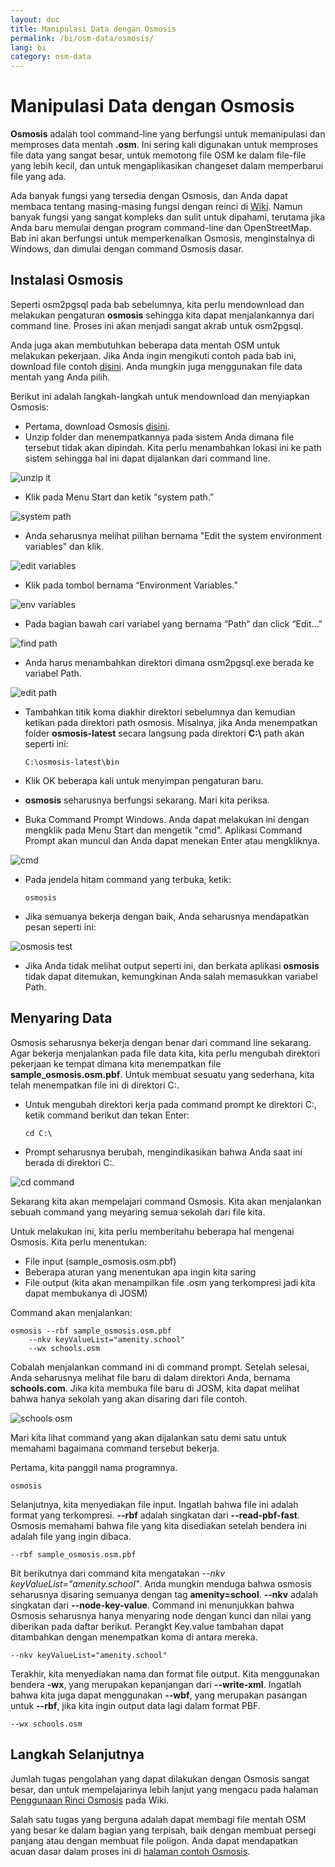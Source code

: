 ```yaml
---
layout: doc
title: Manipulasi Data dengan Osmosis
permalink: /bi/osm-data/osmosis/
lang: bi
category: osm-data
---
```


Manipulasi Data dengan Osmosis
==============================
**Osmosis** adalah tool command-line yang berfungsi untuk memanipulasi dan memproses data 
mentah **.osm**. Ini sering kali digunakan untuk memproses file data yang sangat besar, untuk
memotong file OSM ke dalam file-file yang lebih kecil, dan untuk mengaplikasikan changeset 
dalam memperbarui file yang ada.

Ada banyak fungsi yang tersedia dengan Osmosis, dan Anda dapat membaca tentang masing-masing
fungsi dengan reinci di [Wiki](http://wiki.openstreetmap.org/wiki/Osmosis/Detailed_Usage_0.41).
Namun banyak fungsi yang sangat kompleks dan sulit untuk dipahami, terutama jika Anda baru memulai
dengan program command-line dan OpenStreetMap. Bab ini akan berfungsi untuk memperkenalkan
Osmosis, menginstalnya di Windows, dan dimulai dengan command Osmosis dasar.

Instalasi Osmosis
-------------------
Seperti osm2pgsql pada bab sebelumnya, kita perlu mendownload dan melakukan pengaturan **osmosis**
sehingga kita dapat menjalankannya dari command line. Proses ini akan menjadi sangat akrab untuk
osm2pgsql.

Anda juga akan membutuhkan beberapa data mentah OSM untuk melakukan pekerjaan. Jika Anda ingin
mengikuti contoh pada bab ini, download file contoh [disini](/files/sample_osmosis.osm.pbf). Anda
mungkin juga menggunakan file data mentah yang Anda pilih.

Berikut ini adalah langkah-langkah untuk mendownload dan menyiapkan Osmosis:
*	Pertama, download Osmosis [disini](http://bretth.dev.openstreetmap.org/osmosis-build/osmosis-latest.zip).
*	Unzip folder dan menempatkannya pada sistem Anda dimana file tersebut tidak akan dipindah. Kita 
	perlu menambahkan lokasi ini ke path sistem sehingga hal ini dapat dijalankan dari command line.

![unzip it][]

*	Klik pada Menu Start dan ketik “system path.”

![system path][]

*	Anda seharusnya melihat pilihan bernama "Edit the system environment variables" dan klik.

![edit variables][]

*	Klik pada tombol bernama “Environment Variables.”

![env variables][]

*	Pada bagian bawah cari variabel yang bernama “Path” dan click “Edit...”

![find path][]

*	Anda harus menambahkan direktori dimana osm2pgsql.exe berada ke variabel Path.

![edit path][]

*	Tambahkan titik koma diakhir direktori sebelumnya dan kemudian ketikan pada 
	direktori path osmosis. Misalnya, jika Anda menempatkan folder **osmosis-latest**
	secara langsung pada direktori **C:\\** path akan seperti ini:
	
		C:\osmosis-latest\bin

*	Klik OK beberapa kali untuk menyimpan pengaturan baru.
*	**osmosis** seharusnya berfungsi sekarang. Mari kita periksa.
*	Buka Command Prompt Windows. Anda dapat melakukan ini dengan mengklik pada Menu Start dan
	mengetik "cmd". Aplikasi Command Prompt akan muncul dan Anda dapat menekan Enter atau mengkliknya.

![cmd][]

*	Pada jendela hitam command yang terbuka, ketik:

		osmosis

*	Jika semuanya bekerja dengan baik, Anda seharusnya mendapatkan pesan seperti ini:

![osmosis test][]

*	Jika Anda tidak melihat output seperti ini, dan berkata aplikasi **osmosis** tidak dapat 
	ditemukan, kemungkinan Anda salah memasukkan variabel Path.

Menyaring Data
--------------
Osmosis seharusnya bekerja dengan benar dari command line sekarang. Agar bekerja menjalankan
pada file data kita, kita perlu mengubah direktori pekerjaan ke tempat dimana kita menempatkan
file **sample_osmosis.osm.pbf**. Untuk membuat sesuatu yang sederhana, kita telah menempatkan
file ini di direktori C:\.

*	Untuk mengubah direktori kerja pada command prompt ke direktori C:\, ketik command berikut dan 
	tekan Enter:

		cd C:\

*	Prompt seharusnya berubah, mengindikasikan bahwa Anda saat ini berada di direktori C:\.

![cd command][]

Sekarang kita akan mempelajari command Osmosis. Kita akan menjalankan sebuah command yang
meyaring semua sekolah dari file kita.

Untuk melakukan ini, kita perlu memberitahu beberapa hal mengenai Osmosis. Kita perlu menentukan:

*	File input (sample_osmosis.osm.pbf)
*	Beberapa aturan yang menentukan apa ingin kita saring
*	File output (kita akan menampilkan file .osm yang terkompresi jadi kita dapat membukanya
	di JOSM)

Command akan menjalankan:

	osmosis --rbf sample_osmosis.osm.pbf
		--nkv keyValueList="amenity.school"
		--wx schools.osm

Cobalah menjalankan command ini di command prompt. Setelah selesai, Anda seharusnya melihat 
file baru di dalam direktori Anda, bernama **schools.com**. Jika kita membuka file baru di JOSM,
kita dapat melihat bahwa hanya sekolah yang akan disaring dari file contoh.

![schools osm][]

Mari kita lihat command yang akan dijalankan satu demi satu untuk memahami bagaimana command 
tersebut bekerja.

Pertama, kita panggil nama programnya.

	osmosis

Selanjutnya, kita menyediakan file input. Ingatlah bahwa file ini adalah format yang terkompresi. **--rbf**
adalah singkatan dari **--read-pbf-fast**. Osmosis memahami bahwa file yang kita disediakan setelah 
bendera ini adalah file yang ingin dibaca. 

	--rbf sample_osmosis.osm.pbf

Bit berikutnya dari command kita mengatakan *--nkv keyValueList="amenity.school"*. Anda mungkin menduga
bahwa osmosis seharusnya disaring semuanya dengan tag **amenity=school**. **--nkv** adalah singkatan dari 
**--node-key-value**. Command ini menunjukkan bahwa Osmosis seharusnya hanya menyaring node dengan
kunci dan nilai yang diberikan pada daftar berikut. Perangkt Key.value tambahan dapat ditambahkan
dengan menempatkan koma di antara mereka.

	--nkv keyValueList="amenity.school"

Terakhir, kita menyediakan nama dan format file output. Kita menggunakan bendera **-wx**, yang 
merupakan kepanjangan dari **--write-xml**. Ingatlah bahwa kita juga dapat menggunakan **--wbf**,
yang merupakan pasangan untuk **--rbf**, jika kita ingin output data lagi dalam format PBF. 

	--wx schools.osm

Langkah Selanjutnya
-------------------
Jumlah tugas pengolahan yang dapat dilakukan dengan Osmosis sangat besar, dan untuk mempelajarinya
lebih lanjut yang mengacu pada halaman [Penggunaan Rinci Osmosis](http://wiki.openstreetmap.org/wiki/Osmosis/Detailed_Usage_0.43)
pada Wiki.

Salah satu tugas yang berguna adalah dapat membagi file mentah OSM yang besar ke dalam bagian 
yang terpisah, baik dengan membuat persegi panjang atau dengan membuat file poligon. Anda dapat
mendapatkan acuan dasar dalam proses ini di [halaman contoh Osmosis](http://wiki.openstreetmap.org/wiki/Osmosis/Examples).


[unzip it]: /images/en/osm-data/osmosis/unzip-it.png
[system path]: /images/en/osm-data/osmosis/system-path.png
[edit variables]: /images/en/osm-data/osmosis/edit-environment-variables.png
[env variables]: /images/en/osm-data/osmosis/environment-variables.png
[find path]: /images/en/osm-data/osmosis/find-path.png
[edit path]: /images/en/osm-data/osmosis/edit-path-variable.png
[cmd]: /images/en/osm-data/osmosis/cmd.png
[osmosis test]: /images/en/osm-data/osmosis/osmosis-test.png
[cd command]: /images/en/osm-data/osmosis/cd-command.png
[schools osm]: /images/en/osm-data/osmosis/schools-osm.png



